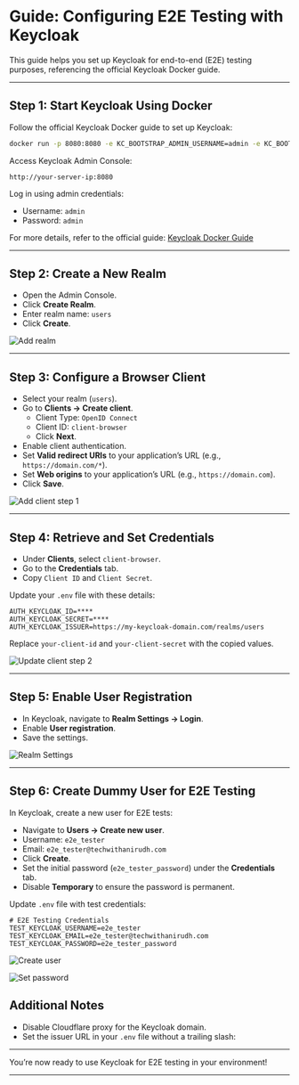 # Guide: Configuring E2E Testing with Keycloak

This guide helps you set up Keycloak for end-to-end (E2E) testing purposes, referencing the official Keycloak Docker guide.

---

## Step 1: Start Keycloak Using Docker

Follow the official Keycloak Docker guide to set up Keycloak:

```bash
docker run -p 8080:8080 -e KC_BOOTSTRAP_ADMIN_USERNAME=admin -e KC_BOOTSTRAP_ADMIN_PASSWORD=admin quay.io/keycloak/keycloak:26.1.4 start-dev
```

Access Keycloak Admin Console:
```
http://your-server-ip:8080
```

Log in using admin credentials:
- Username: `admin`
- Password: `admin`

For more details, refer to the official guide: [Keycloak Docker Guide](https://www.keycloak.org/getting-started/getting-started-docker)

---

## Step 2: Create a New Realm

- Open the Admin Console.
- Click **Create Realm**.
- Enter realm name: `users`
- Click **Create**.

![Add realm](https://www.keycloak.org/resources/images/guides/add-realm.png)

---

## Step 3: Configure a Browser Client

- Select your realm (`users`).
- Go to **Clients → Create client**.
  - Client Type: `OpenID Connect`
  - Client ID: `client-browser`
  - Click **Next**.
- Enable client authentication.
- Set **Valid redirect URIs** to your application’s URL (e.g., `https://domain.com/*`).
- Set **Web origins** to your application’s URL (e.g., `https://domain.com`).
- Click **Save**.

![Add client step 1](https://www.keycloak.org/resources/images/guides/add-client-1.png)

---

## Step 4: Retrieve and Set Credentials

- Under **Clients**, select `client-browser`.
- Go to the **Credentials** tab.
- Copy `Client ID` and `Client Secret`.

Update your `.env` file with these details:

```env
AUTH_KEYCLOAK_ID=****
AUTH_KEYCLOAK_SECRET=****
AUTH_KEYCLOAK_ISSUER=https://my-keycloak-domain.com/realms/users
```

Replace `your-client-id` and `your-client-secret` with the copied values.

![Update client step 2](https://www.keycloak.org/resources/images/guides/add-client-2.png)

---

## Step 5: Enable User Registration

- In Keycloak, navigate to **Realm Settings → Login**.
- Enable **User registration**.
- Save the settings.

![Realm Settings](https://i.imgur.com/AeaNdEW.png)

---

## Step 6: Create Dummy User for E2E Testing

In Keycloak, create a new user for E2E tests:

- Navigate to **Users → Create new user**.
- Username: `e2e_tester`
- Email: `e2e_tester@techwithanirudh.com`
- Click **Create**.
- Set the initial password (`e2e_tester_password`) under the **Credentials** tab.
- Disable **Temporary** to ensure the password is permanent.

Update `.env` file with test credentials:

```env
# E2E Testing Credentials
TEST_KEYCLOAK_USERNAME=e2e_tester
TEST_KEYCLOAK_EMAIL=e2e_tester@techwithanirudh.com
TEST_KEYCLOAK_PASSWORD=e2e_tester_password
```

![Create user](https://www.keycloak.org/resources/images/guides/add-user.png)

![Set password](https://www.keycloak.org/resources/images/guides/set-password.png)

## Additional Notes

- Disable Cloudflare proxy for the Keycloak domain.
- Set the issuer URL in your `.env` file without a trailing slash:

---

You’re now ready to use Keycloak for E2E testing in your environment!

---
